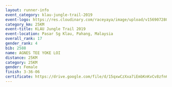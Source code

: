```yaml
---
layout: runner-info 
event_category: klau-jungle-trail-2019 
event-logo: https://res.cloudinary.com/raceyaya/image/upload/v1569072808/logo/klau-image_qwwxyw.png
category_km: 25KM 
event-title: KLAU Jungle Trail 2019 
event-location: Pasar Sg Klau, Pahang, Malaysia 
overall_rank: 17
gender_rank: 4
bib: 2588
name: AGNES TEE YOKE LOI
distance: 25KM
category: 25KM
gender: Female
finish: 3-36-06
certificate: https://drive.google.com/file/d/15qxwCzXxa7iEmbKnKvCv8zfn6V6M-dvp/view?usp=sharing
---
```

